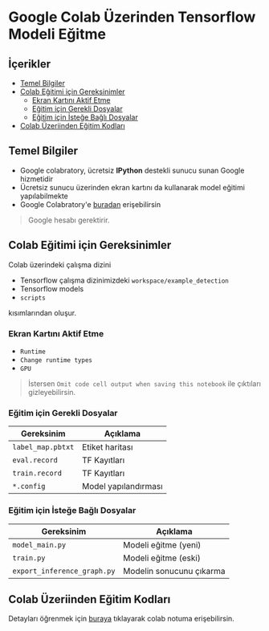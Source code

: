 # Google Colab Üzerinden Tensorflow Modeli Eğitme <!-- omit in toc -->

## İçerikler <!-- omit in toc -->

- [Temel Bilgiler](#temel-bilgiler)
- [Colab Eğitimi için Gereksinimler](#colab-e%C4%9Fitimi-i%C3%A7in-gereksinimler)
  - [Ekran Kartını Aktif Etme](#ekran-kart%C4%B1n%C4%B1-aktif-etme)
  - [Eğitim için Gerekli Dosyalar](#e%C4%9Fitim-i%C3%A7in-gerekli-dosyalar)
  - [Eğitim için İsteğe Bağlı Dosyalar](#e%C4%9Fitim-i%C3%A7in-i%CC%87ste%C4%9Fe-ba%C4%9Fl%C4%B1-dosyalar)
- [Colab Üzeriinden Eğitim Kodları](#colab-%C3%BCzeriinden-e%C4%9Fitim-kodlar%C4%B1)

## Temel Bilgiler

- Google colabratory, ücretsiz **IPython** destekli sunucu sunan Google hizmetidir
- Ücretsiz sunucu üzerinden ekran kartını da kullanarak model eğitimi yapılabilmekte
- Google Colabratory'e [buradan][Google Colabratory] erişebilirsin

> Google hesabı gerektirir.

## Colab Eğitimi için Gereksinimler

Colab üzerindeki çalışma dizini

- Tensorflow çalışma dizinimizdeki `workspace/example_detection`
- Tensorflow models
- `scripts`

kısımlarından oluşur.

### Ekran Kartını Aktif Etme

- `Runtime`
- `Change runtime types`
- `GPU`

> İstersen `Omit code cell output when saving this notebook` ile çıktıları gizleyebilirsin.

### Eğitim için Gerekli Dosyalar

| Gereksinim        | Açıklama             |
| ----------------- | -------------------- |
| `label_map.pbtxt` | Etiket haritası      |
| `eval.record`     | TF Kayıtları         |
| `train.record`    | TF Kayıtları         |
| `*.config`        | Model yapılandırması |

### Eğitim için İsteğe Bağlı Dosyalar

| Gereksinim                  | Açıklama                 |
| --------------------------- | ------------------------ |
| `model_main.py`             | Modeli eğitme (yeni)     |
| `train.py`                  | Modeli eğitme (eski)     |
| `export_inference_graph.py` | Modelin sonucunu çıkarma |

## Colab Üzeriinden Eğitim Kodları

Detayları öğrenmek için [buraya][Tensorlow Obje Algılayıcısını Colab Üzerinden Eğitme] tıklayarak colab notuma erişebilirsin.

[Google Colabratory]: https://colab.research.google.com/
[Tensorlow Obje Algılayıcısını Colab Üzerinden Eğitme]: https://colab.research.google.com/drive/1JvMqUga8ALUF-YwPp4gPVZ8SjxsOoFad
